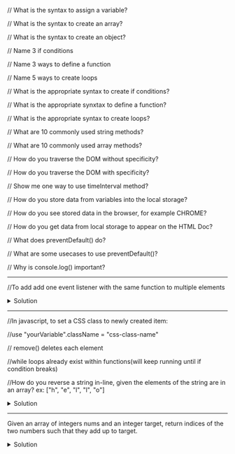 // What is the syntax to assign a variable?

// What is the syntax to create an array?

// What is the syntax to create an object?

// Name 3 if conditions

// Name 3 ways to define a function

// Name 5 ways to create loops

// What is the appropriate syntax to create if conditions?

// What is the appropriate synxtax to define a function?

// What is the appropriate syntax to create loops?

// What are 10 commonly used string methods?

// What are 10 commonly used array methods?

// How do you traverse the DOM without specificity?

// How do you traverse the DOM with specificity?

// Show me one way to use timeInterval method?

// How do you store data from variables into the local storage?

// How do you see stored data in the browser, for example CHROME?

// How do you get data from local storage to appear on the HTML Doc?

// What does preventDefault() do?

// What are some usecases to use preventDefault()?

// Why is console.log() important?
- - -
//To add add one event listener with the same function to multiple elements
<details>
  <summary>Solution</summary>
    
```
document.addEventListener("click"), function(event) {
    if (event.target.matches("element-class-name")) {
        *do something*
    }
 }
 ```
    
 </details>
 
 - - -
 
//In javascript, to set a CSS class to newly created item:

//use "yourVariable".className = "css-class-name"

// remove() deletes each element

//while loops already exist within functions(will keep running until if condition breaks)
 
 //How do you reverse a string in-line, given the elements of the string are in an array? ex: ["h", "e", "l", "l", "o"]
 
 <details>
  <summary>Solution</summary>
  
 
```
function reverseString(string) {
    string = string.reverse()
}
```
</details>

- - -
  
Given an array of integers nums and an integer target, return indices of the two numbers such that they add up to target.
 <details>
  <summary>Solution</summary>
  
  
```
var twoSum = function(nums, target) {
    for (var x = 0; x < nums.length; x ++) {
        for (var y = x+1; y < nums.length; y++) {
        if(nums[x] + nums[y] == target) {
            var sum = [x,y];
            return sum;
        }
      }
   }
};
```
</details>
